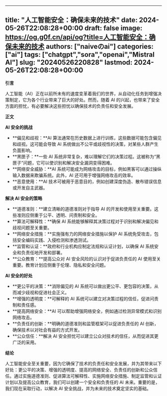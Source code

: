 
---
title: "人工智能安全：确保未来的技术"
date: 2024-05-26T22:08:28+00:00
draft: false
image: https://og.g0f.cn/api/og?title=人工智能安全：确保未来的技术
authors: ["naiveのai"]
categories: ["ai"]
tags: ["chatgpt","sora","openai","Mistral AI"]
slug: "20240526220828"
lastmod: 2024-05-26T22:08:28+00:00
---
**引言**

人工智能（AI）正在以前所未有的速度变革着我们的世界，从自动化任务到增强决策制定，它为各个行业带来了巨大的好处。然而，随着 AI 的兴起，也带来了安全方面的担忧，有必要解决这些担忧以确保技术的负责任和安全发展。

**正文**

**AI 安全的挑战**

* **偏见和歧视：**AI 算法通常在历史数据上进行训练，这些数据可能包含偏见和歧视。这可能会导致 AI 系统做出不公平或歧视性的决策，对某些人群产生负面影响。
* **黑匣子：**一些 AI 系统非常复杂，难以理解它们的决策过程。这被称为“黑匣子”问题，它可以使识别和解决安全漏洞变得困难。
* **网络安全威胁：**AI 系统可能成为网络攻击的目标，例如黑客可以通过操纵输入数据来欺骗系统。此外，AI 还可用于增强网络攻击的效率。
* **恶意使用：**AI 技术可被用于恶意目的，例如创建深度伪造、散布错误信息或开发自主武器。

**解决 AI 安全的策略**

* **道德准则：**建立清晰的道德准则对于指导 AI 的开发和使用至关重要。这些准则应侧重于公平、透明、问责制和安全。
* **算法可解释性：**确保 AI 系统能够解释其决策过程对于识别和解决偏见和歧视问题至关重要。
* **网络安全措施：**实施强有力的网络安全措施以保护 AI 系统免受攻击，包括安全编码实践、入侵检测和渗透测试。
* **监管和认证：**政府和行业机构应制定法规和认证计划，以确保 AI 系统安全和负责任地开发和部署。
* **公众教育：**提高公众对 AI 安全风险的认识对于促进负责任的 AI 使用至关重要。教育计划应侧重于伦理、隐私和安全问题。

**AI 安全的好处**

* **更公平的决策：**消除偏见的 AI 系统可以做出更公平、更包容的决策，从而减少歧视和促进社会正义。
* **增强的透明度：**可解释的 AI 系统可以建立对决策过程的信任，促进问责制和责任感。
* **提高网络安全：**AI 可以帮助增强网络安全，例如通过检测异常模式和识别网络攻击。
* **负责任的创新：**明确的道德准则和监管框架可以促进负责任的 AI 创新，确保技术以对社会有益的方式开发。
* **公众信任：**解决 AI 安全担忧可以建立公众对技术的信任，从而促进其更广泛的采用。

**结论**

人工智能安全至关重要，因为它确保了技术的负责任和安全发展，并为其带来以下好处：更公平的决策、增强的透明度、提高的网络安全、负责任的创新和公众信任。通过实施道德准则、促进算法可解释性、实施网络安全措施、制定监管和认证计划以及提高公众教育，我们可以创建一个安全和负责任的 AI 未来。重要的是，我们现在采取行动，以解决 AI 安全挑战，并为未来的技术奠定坚实的基础。